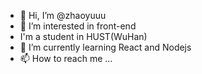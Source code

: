 - 👋 Hi, I’m @zhaoyuuu
- 👀 I’m interested in front-end
- I'm a student in HUST(WuHan)
- 🌱 I’m currently learning React and Nodejs
- 📫 How to reach me ...

<!---
zhaoyuuu/zhaoyuuu is a ✨ special ✨ repository because its `README.md` (this file) appears on your GitHub profile.
You can click the Preview link to take a look at your changes.
--->
